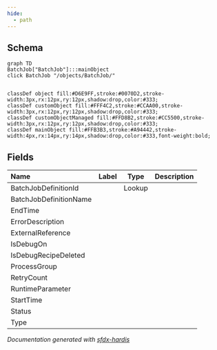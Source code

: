 ```yaml
---
hide:
  - path
---
```



## Schema

```mermaid
graph TD
BatchJob["BatchJob"]:::mainObject
click BatchJob "/objects/BatchJob/"


classDef object fill:#D6E9FF,stroke:#0070D2,stroke-width:3px,rx:12px,ry:12px,shadow:drop,color:#333;
classDef customObject fill:#FFF4C2,stroke:#CCAA00,stroke-width:3px,rx:12px,ry:12px,shadow:drop,color:#333;
classDef customObjectManaged fill:#FFD8B2,stroke:#CC5500,stroke-width:3px,rx:12px,ry:12px,shadow:drop,color:#333;
classDef mainObject fill:#FFB3B3,stroke:#A94442,stroke-width:4px,rx:14px,ry:14px,shadow:drop,color:#333,font-weight:bold;

```


<!-- Object description -->

## Fields

| Name      | Label | Type | Description |
| :-------- | :---- | :--: | :---------- | 
| BatchJobDefinitionId |  | Lookup | <!-- --> |
| BatchJobDefinitionName |  |  | <!-- --> |
| EndTime |  |  | <!-- --> |
| ErrorDescription |  |  | <!-- --> |
| ExternalReference |  |  | <!-- --> |
| IsDebugOn |  |  | <!-- --> |
| IsDebugRecipeDeleted |  |  | <!-- --> |
| ProcessGroup |  |  | <!-- --> |
| RetryCount |  |  | <!-- --> |
| RuntimeParameter |  |  | <!-- --> |
| StartTime |  |  | <!-- --> |
| Status |  |  | <!-- --> |
| Type |  |  | <!-- --> |








_Documentation generated with [sfdx-hardis](https://sfdx-hardis.cloudity.com)_
